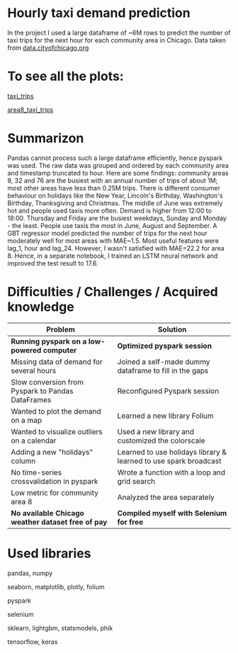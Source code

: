 # Hourly taxi demand prediction
In the project I used a large dataframe of ~6M rows to predict the number of taxi trips for the next hour for each community area in Chicago. Data taken from [data.cityofchicago.org](https://data.cityofchicago.org/Transportation/Taxi-Trips-2022/npd7-ywjz)

# To see all the plots:
[taxi_trips](https://nbviewer.org/github/vladislavziyangulov/workshop/blob/main/taxi_trips.ipynb)

[area8_taxi_trips](https://nbviewer.org/github/vladislavziyangulov/workshop/blob/b0b28e7bf40116310989eaec6ceac840bb01febe/area8_taxi_trips.ipynb)

# Summarizon

Pandas cannot process such a large dataframe efficiently, hence pyspark was used. The raw data was grouped and ordered by each community area and timestamp truncated to hour. Here are some findings: community areas 8, 32 and 76 are the busiest with an annual number of trips of about 1M; most other areas have less than 0.25M trips. There is different consumer behaviour on holidays like the New Year, Lincoln's Birthday, Washington's Birthday, Thanksgiving and Christmas. The middle of June was extremely hot and people used taxis more often. Demand is higher from 12:00 to 18:00. Thursday and Friday are the busiest weekdays, Sunday and Monday - the least. People use taxis the most in June, August and September. A GBT regressor model predicted the number of trips for the next hour moderately well for most areas with MAE~1.5. Most useful features were lag_1, hour and lag_24. However, I wasn't satisfied with MAE=22.2 for area 8. Hence, in a separate notebook, I trained an LSTM neural network and improved the test result to 17.6. 

# Difficulties / Challenges / Acquired knowledge
| Problem | Solution |
|--|--|
| **Running pyspark on a low-powered computer** | **Optimized pyspark session** |
| Missing data of demand for several hours | Joined a self-made dummy dataframe to fill in the gaps |
| Slow conversion from Pyspark to Pandas DataFrames | Reconfigured Pyspark session |
| Wanted to plot the demand on a map | Learned a new library Folium |
| Wanted to visualize outliers on a calendar | Used a new library and customized the colorscale |
| Adding a new "holidays" column | Learned to use holidays library & learned to use spark broadcast|
| No time-series crossvalidation in pyspark |  Wrote a function with a loop and grid search |
| Low metric for community area 8 | Analyzed the area separately |
| **No available Chicago weather dataset free of pay** | **Compiled myself with Selenium for free** |

# Used libraries
pandas, numpy

seaborn, matplotlib, plotly, folium

pyspark

selenium

sklearn, lightgbm, statsmodels, phik

tensorflow, keras
